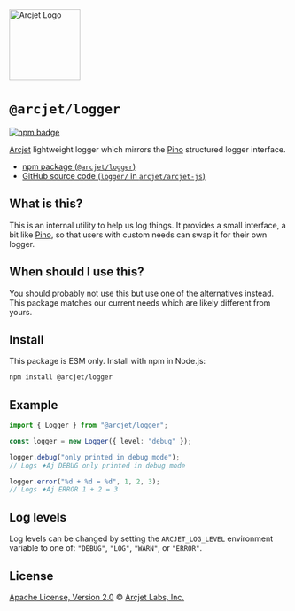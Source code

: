 <a href="https://arcjet.com" target="_arcjet-home">
  <picture>
    <source media="(prefers-color-scheme: dark)" srcset="https://arcjet.com/logo/arcjet-dark-lockup-voyage-horizontal.svg">
    <img src="https://arcjet.com/logo/arcjet-light-lockup-voyage-horizontal.svg" alt="Arcjet Logo" height="128" width="auto">
  </picture>
</a>

# `@arcjet/logger`

<p>
  <a href="https://www.npmjs.com/package/@arcjet/logger">
    <picture>
      <source media="(prefers-color-scheme: dark)" srcset="https://img.shields.io/npm/v/%40arcjet%2Flogger?style=flat-square&label=%E2%9C%A6Aj&labelColor=000000&color=5C5866">
      <img alt="npm badge" src="https://img.shields.io/npm/v/%40arcjet%2Flogger?style=flat-square&label=%E2%9C%A6Aj&labelColor=ECE6F0&color=ECE6F0">
    </picture>
  </a>
</p>

[Arcjet][arcjet] lightweight logger which mirrors the [Pino][pino-api]
structured logger interface.

- [npm package (`@arcjet/logger`)](https://www.npmjs.com/package/@arcjet/logger)
- [GitHub source code (`logger/` in `arcjet/arcjet-js`)](https://github.com/arcjet/arcjet-js/tree/main/logger)

## What is this?

This is an internal utility to help us log things.
It provides a small interface, a bit like [Pino][github-pino],
so that users with custom needs can swap it for their own logger.

## When should I use this?

You should probably not use this but use one of the alternatives instead.
This package matches our current needs which are likely different from yours.

## Install

This package is ESM only.
Install with npm in Node.js:

```sh
npm install @arcjet/logger
```

## Example

```ts
import { Logger } from "@arcjet/logger";

const logger = new Logger({ level: "debug" });

logger.debug("only printed in debug mode");
// Logs ✦Aj DEBUG only printed in debug mode

logger.error("%d + %d = %d", 1, 2, 3);
// Logs ✦Aj ERROR 1 + 2 = 3
```

## Log levels

Log levels can be changed by setting the `ARCJET_LOG_LEVEL` environment variable
to one of: `"DEBUG"`, `"LOG"`, `"WARN"`, or `"ERROR"`.

## License

[Apache License, Version 2.0][apache-license] © [Arcjet Labs, Inc.][arcjet]

[arcjet]: https://arcjet.com
[github-pino]: https://github.com/pinojs/pino
[pino-api]: https://github.com/pinojs/pino/blob/8db130eba0439e61c802448d31eb1998cebfbc98/docs/api.md#logger
[apache-license]: http://www.apache.org/licenses/LICENSE-2.0
